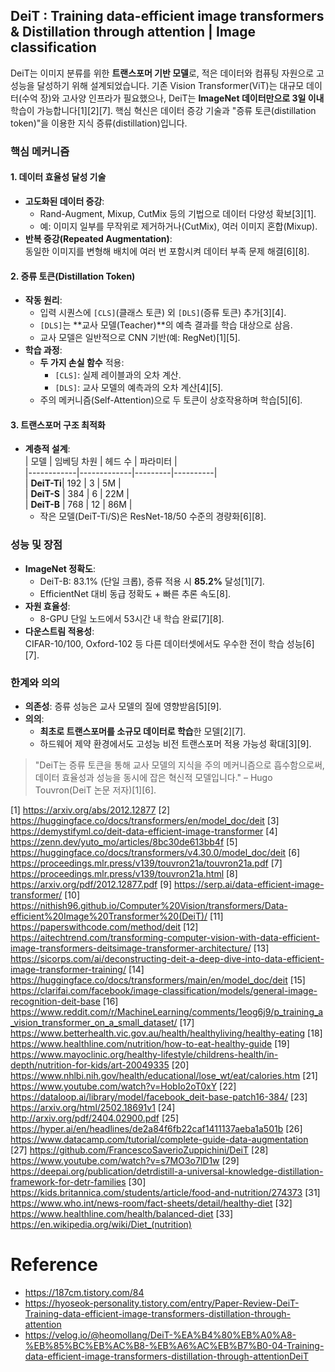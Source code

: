 ## DeiT : Training data-efficient image transformers & Distillation through attention | Image classification
DeiT는 이미지 분류를 위한 **트랜스포머 기반 모델**로, 적은 데이터와 컴퓨팅 자원으로 고성능을 달성하기 위해 설계되었습니다. 기존 Vision Transformer(ViT)는 대규모 데이터(수억 장)와 고사양 인프라가 필요했으나, DeiT는 **ImageNet 데이터만으로 3일 이내** 학습이 가능합니다[1][2][7]. 핵심 혁신은 데이터 증강 기술과 "증류 토큰(distillation token)"을 이용한 지식 증류(distillation)입니다.

### 핵심 메커니즘  
#### 1. **데이터 효율성 달성 기술**  
- **고도화된 데이터 증강**:  
  - Rand-Augment, Mixup, CutMix 등의 기법으로 데이터 다양성 확보[3][1].  
  - 예: 이미지 일부를 무작위로 제거하거나(CutMix), 여러 이미지 혼합(Mixup).  
- **반복 증강(Repeated Augmentation)**:  
  동일한 이미지를 변형해 배치에 여러 번 포함시켜 데이터 부족 문제 해결[6][8].  

#### 2. **증류 토큰(Distillation Token)**  
- **작동 원리**:  
  - 입력 시퀀스에 `[CLS]`(클래스 토큰) 외 `[DLS]`(증류 토큰) 추가[3][4].  
  - `[DLS]`는 **교사 모델(Teacher)**의 예측 결과를 학습 대상으로 삼음.  
  - 교사 모델은 일반적으로 CNN 기반(예: RegNet)[1][5].  
- **학습 과정**:  
  - **두 가지 손실 함수** 적용:  
    - `[CLS]`: 실제 레이블과의 오차 계산.  
    - `[DLS]`: 교사 모델의 예측과의 오차 계산[4][5].  
  - 주의 메커니즘(Self-Attention)으로 두 토큰이 상호작용하며 학습[5][6].  

#### 3. **트랜스포머 구조 최적화**  
- **계층적 설계**:  
  | 모델       | 임베딩 차원 | 헤드 수 | 파라미터 |  
  |------------|-------------|---------|----------|  
  | **DeiT-Ti**| 192         | 3       | 5M       |  
  | **DeiT-S** | 384         | 6       | 22M      |  
  | **DeiT-B** | 768         | 12      | 86M      |  
  - 작은 모델(DeiT-Ti/S)은 ResNet-18/50 수준의 경량화[6][8].  

### 성능 및 장점  
- **ImageNet 정확도**:  
  - DeiT-B: 83.1% (단일 크롭), 증류 적용 시 **85.2%** 달성[1][7].  
  - EfficientNet 대비 동급 정확도 + 빠른 추론 속도[8].  
- **자원 효율성**:  
  - 8-GPU 단일 노드에서 53시간 내 학습 완료[7][8].  
- **다운스트림 적용성**:  
  CIFAR-10/100, Oxford-102 등 다른 데이터셋에서도 우수한 전이 학습 성능[6][7].  

### 한계와 의의  
- **의존성**: 증류 성능은 교사 모델의 질에 영향받음[5][9].  
- **의의**:  
  - **최초로 트랜스포머를 소규모 데이터로 학습**한 모델[2][7].  
  - 하드웨어 제약 환경에서도 고성능 비전 트랜스포머 적용 가능성 확대[3][9].  

> "DeiT는 증류 토큰을 통해 교사 모델의 지식을 주의 메커니즘으로 흡수함으로써,  
> 데이터 효율성과 성능을 동시에 잡은 혁신적 모델입니다." – Hugo Touvron(DeiT 논문 저자)[1][6].

[1] https://arxiv.org/abs/2012.12877
[2] https://huggingface.co/docs/transformers/en/model_doc/deit
[3] https://demystifyml.co/deit-data-efficient-image-transformer
[4] https://zenn.dev/yuto_mo/articles/8bc30de613bb4f
[5] https://huggingface.co/docs/transformers/v4.30.0/model_doc/deit
[6] https://proceedings.mlr.press/v139/touvron21a/touvron21a.pdf
[7] https://proceedings.mlr.press/v139/touvron21a.html
[8] https://arxiv.org/pdf/2012.12877.pdf
[9] https://serp.ai/data-efficient-image-transformer/
[10] https://nithish96.github.io/Computer%20Vision/transformers/Data-efficient%20Image%20Transformer%20(DeiT)/
[11] https://paperswithcode.com/method/deit
[12] https://aitechtrend.com/transforming-computer-vision-with-data-efficient-image-transformers-deitsimage-transformer-architecture/
[13] https://sicorps.com/ai/deconstructing-deit-a-deep-dive-into-data-efficient-image-transformer-training/
[14] https://huggingface.co/docs/transformers/main/en/model_doc/deit
[15] https://clarifai.com/facebook/image-classification/models/general-image-recognition-deit-base
[16] https://www.reddit.com/r/MachineLearning/comments/1eog6j9/p_training_a_vision_transformer_on_a_small_dataset/
[17] https://www.betterhealth.vic.gov.au/health/healthyliving/healthy-eating
[18] https://www.healthline.com/nutrition/how-to-eat-healthy-guide
[19] https://www.mayoclinic.org/healthy-lifestyle/childrens-health/in-depth/nutrition-for-kids/art-20049335
[20] https://www.nhlbi.nih.gov/health/educational/lose_wt/eat/calories.htm
[21] https://www.youtube.com/watch?v=HobIo2oT0xY
[22] https://dataloop.ai/library/model/facebook_deit-base-patch16-384/
[23] https://arxiv.org/html/2502.18691v1
[24] http://arxiv.org/pdf/2404.02900.pdf
[25] https://hyper.ai/en/headlines/de2a84f6fb22caf1411137aeba1a501b
[26] https://www.datacamp.com/tutorial/complete-guide-data-augmentation
[27] https://github.com/FrancescoSaverioZuppichini/DeiT
[28] https://www.youtube.com/watch?v=s7MO3o7lD1w
[29] https://deepai.org/publication/detrdistill-a-universal-knowledge-distillation-framework-for-detr-families
[30] https://kids.britannica.com/students/article/food-and-nutrition/274373
[31] https://www.who.int/news-room/fact-sheets/detail/healthy-diet
[32] https://www.healthline.com/health/balanced-diet
[33] https://en.wikipedia.org/wiki/Diet_(nutrition)

# Reference
- https://187cm.tistory.com/84
- https://hyoseok-personality.tistory.com/entry/Paper-Review-DeiT-Training-data-efficient-image-transformers-distillation-through-attention
- https://velog.io/@heomollang/DeiT-%EA%B4%80%EB%A0%A8-%EB%85%BC%EB%AC%B8-%EB%A6%AC%EB%B7%B0-04-Training-data-efficient-image-transformers-distillation-through-attentionDeiT

